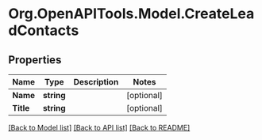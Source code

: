 # Org.OpenAPITools.Model.CreateLeadContacts
## Properties

Name | Type | Description | Notes
------------ | ------------- | ------------- | -------------
**Name** | **string** |  | [optional] 
**Title** | **string** |  | [optional] 

[[Back to Model list]](../README.md#documentation-for-models) [[Back to API list]](../README.md#documentation-for-api-endpoints) [[Back to README]](../README.md)

